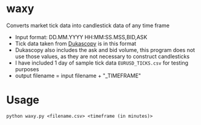 # waxy
Converts market tick data into candlestick data of any time frame<br>

- Input format: DD.MM.YYYY HH:MM:SS.MSS,BID,ASK
- Tick data taken from [Dukascopy](https://www.dukascopy.com/swiss/english/marketwatch/historical/) is in this format
- Dukascopy also includes the ask and bid volume, this program does not use those values, as they are not necessary to construct candlesticks
- I have included 1 day of sample tick data `EURUSD_TICKS.csv` for testing purposes
- output filename = input filename + "_TIMEFRAME"

# Usage
`python waxy.py <filename.csv> <timeframe (in minutes)>`
